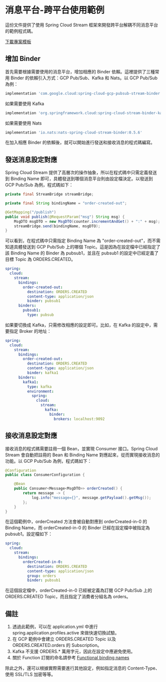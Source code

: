 # 消息平台-跨平台使用範例

這份文件提供了使用 Spring Cloud Stream 框架來開發跨平台解耦不同消息平台的範例程式碼。  

[下載專案模板](https://start.spring.io/#!type=gradle-project&language=java&platformVersion=3.0.4&packaging=jar&jvmVersion=17&groupId=com.example&artifactId=cloud-stream-demo&name=cloud-stream-demo&description=Spring%20Cloud%20Stream%20Demo&packageName=com.example.demo&dependencies=lombok,devtools,web,cloud-stream,cloud-gcp)  

## 增加 Binder

首先需要根據需要使用的消息平台，增加相應的 Binder 依賴。這裡提供了三種常用 Binder 的依賴引入方式：GCP Pub/Sub、Kafka 和 Nats。以 GCP Pub/Sub 為例：

``` groovy
implementation 'com.google.cloud:spring-cloud-gcp-pubsub-stream-binder'  
```

如果需要使用 Kafka

``` groovy
implementation 'org.springframework.cloud:spring-cloud-stream-binder-kafka'  
```

如果需要使用 Nats

``` groovy
implementation 'io.nats:nats-spring-cloud-stream-binder:0.5.6'  
```

在加入相應 Binder 的依賴後，就可以開始進行發送和接收消息的程式碼編寫。

## 發送消息設定對應

Spring Cloud Stream 提供了高層次的操作抽象，所以在程式碼中只需定義發送到 Binding Name 即可，具體發送到哪個消息平台則由設定檔決定。以發送到 GCP Pub/Sub 為例，程式碼如下：

``` java
private final StreamBridge streamBridge;

private final String bindingName = "order-created-out";

@GetMapping("/publish")
public void publish(@RequestParam("msg") String msg) {
    MsgDTO msgDTO = new MsgDTO(counter.incrementAndGet() + ":" + msg);
    streamBridge.send(bindingName, msgDTO);
}

```

可以看到，在程式碼中只需指定 Binding Name 為 "order-created-out"，而不需知道具體發送到 GCP Pub/Sub 上的哪個 Topic。這是因為在設定檔中已經指定了該 Binding Name 的 Binder 為 pubsub1，並且在 pubsub1 的設定中已經定義了目標 Topic 為 ORDERS.CREATED。

``` yaml
spring:
  cloud:
    stream:
      bindings:
        order-created-out:
          destination: ORDERS.CREATED
          content-type: application/json
          binder: pubsub1
      binders:
        pubsub1:
          type: pubsub
```

如果要切換成 Kafka，只需修改相應的設定即可。比如，在 Kafka 的設定中，需要指定 Broker 的地址：

``` yaml
spring:
  cloud:
    stream:
      bindings:
        order-created-out:
          destination: ORDERS.CREATED
          content-type: application/json
          binder: kafka1
      binders:
        kafka1:
          type: kafka
          environment:
            spring:
              cloud:
                stream:
                  kafka:
                    binder:
                      brokers: localhost:9092
```

## 接收消息設定對應

接收消息的程式碼需要註冊一個 Bean，並實現 Consumer 接口。Spring Cloud Stream 會自動把註冊的 Bean 和 Binding Name 對應起來，從而實現接收消息的功能。以 GCP Pub/Sub 為例，程式碼如下：

``` java
@Configuration
public class ConsumerConfiguration {

    @Bean
    public Consumer<Message<MsgDTO>> orderCreated() {
        return message -> {
            log.info("message={}", message.getPayload().getMsg());
        };
    }
}
```

在這個範例中，orderCreated 方法會被自動對應到 orderCreated-in-0 的 Binding Name，而 orderCreated-in-0 的 Binder 已經在設定檔中被指定為 pubsub1。設定檔如下：

``` yaml
spring:
  cloud:
    stream:
      bindings:
        orderCreated-in-0:
          destination: ORDERS.CREATED
          content-type: application/json
          group: orders
          binder: pubsub1
```

在這個設定檔中，orderCreated-in-0 已經被定義為訂閱 GCP Pub/Sub 上的 ORDERS.CREATED Topic，而且指定了消費者分組名為 orders。

## 備註

1. 透過此範例，可以在 application.yml 中進行 spring.application.profiles.active 來做快速切換試驗。
2. 在 GCP 範例中會建立 ORDERS.CREATED Topic 以及 ORDERS.CREATED.orders 的 Subscription。
3. Kafka 不支援 ORDERS.* 萬用字元，因此在設定中應避免使用。
4. 關於 Function 訂閱的命名請參考 [Functional binding names](https://docs.spring.io/spring-cloud-stream/docs/current/reference/html/spring-cloud-stream.html#_functional_binding_names)

除此之外，還可以根據實際需要進行其他設定，例如指定消息的 Content-Type、使用 SSL/TLS 加密等等。
